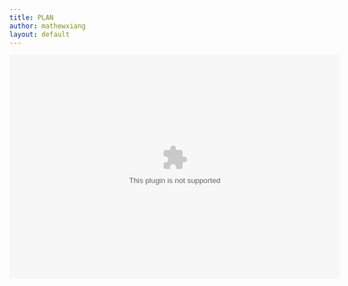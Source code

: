 ```yaml
---
title: PLAN
author: mathewxiang
layout: default
---
```

<embed src='http://map.sogou.com/lushu/swf/lushu.swf?id=9a8080a73795c93a0137972364cf515b' width='590' height='400' allowFullScreen='true' allowScriptAccess='always' />